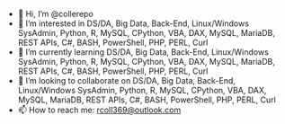 - 👋 Hi, I’m @collerepo
- 👀 I’m interested in DS/DA, Big Data, Back-End, Linux/Windows SysAdmin, Python, R, MySQL, CPython, VBA, DAX, MySQL, MariaDB, REST APIs, C#, BASH, PowerShell, PHP, PERL, Curl 
- 🌱 I’m currently learning DS/DA, Big Data, Back-End, Linux/Windows SysAdmin, Python, R, MySQL, CPython, VBA, DAX, MySQL, MariaDB, REST APIs, C#, BASH, PowerShell, PHP, PERL, Curl 
- 💞️ I’m looking to collaborate on DS/DA, Big Data, Back-End, Linux/Windows SysAdmin, Python, R, MySQL, CPython, VBA, DAX, MySQL, MariaDB, REST APIs, C#, BASH, PowerShell, PHP, PERL, Curl 
- 📫 How to reach me: rcoll369@outlook.com

<!---
collerepo/collerepo is a ✨ special ✨ repository because its `README.md` (this file) appears on your GitHub profile.
You can click the Preview link to take a look at your changes.
--->
